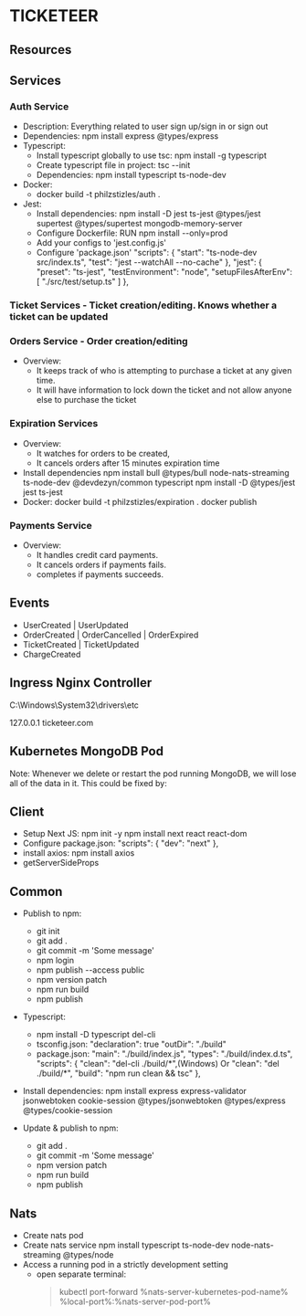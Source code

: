 # TICKETEER

## Resources

## Services

### Auth Service

- Description: Everything related to user sign up/sign in or sign out
- Dependencies: npm install express @types/express
- Typescript:
  - Install typescript globally to use tsc: npm install -g typescript
  - Create typescript file in project: tsc --init
  - Dependencies: npm install typescript ts-node-dev
- Docker:
  - docker build -t philzstizles/auth .
- Jest:
  - Install dependencies: npm install -D jest ts-jest @types/jest supertest @types/supertest mongodb-memory-server
  - Configure Dockerfile: RUN npm install --only=prod
  - Add your configs to 'jest.config.js'
  - Configure 'package.json'
    "scripts": {
    "start": "ts-node-dev src/index.ts",
    "test": "jest --watchAll --no-cache"
    },
    "jest": {
    "preset": "ts-jest",
    "testEnvironment": "node",
    "setupFilesAfterEnv": [
    "./src/test/setup.ts"
    ]
    },

### Ticket Services - Ticket creation/editing. Knows whether a ticket can be updated

### Orders Service - Order creation/editing

- Overview:
  - It keeps track of who is attempting to purchase a ticket at any given time.
  - It will have information to lock down the ticket and not allow anyone else
    to purchase the ticket

### Expiration Services

- Overview:
  - It watches for orders to be created,
  - It cancels orders after 15 minutes expiration time
- Install dependencies
  npm install bull @types/bull node-nats-streaming ts-node-dev @devdezyn/common typescript
  npm install -D @types/jest jest ts-jest
- Docker:
  docker build -t philzstizles/expiration .
  docker publish

### Payments Service

- Overview:
  - It handles credit card payments.
  - It cancels orders if payments fails.
  - completes if payments succeeds.

## Events

- UserCreated | UserUpdated
- OrderCreated | OrderCancelled | OrderExpired
- TicketCreated | TicketUpdated
- ChargeCreated

## Ingress Nginx Controller

C:\Windows\System32\drivers\etc

127.0.0.1 ticketeer.com

## Kubernetes MongoDB Pod

Note: Whenever we delete or restart the pod running MongoDB, we will lose all of the data in it. This could be fixed by:

## Client

- Setup Next JS:
  npm init -y
  npm install next react react-dom
- Configure package.json:
  "scripts": {
  "dev": "next"
  },
- install axios: npm install axios
- getServerSideProps

## Common

- Publish to npm:
  - git init
  - git add .
  - git commit -m 'Some message'
  - npm login
  - npm publish --access public
  - npm version patch
  - npm run build
  - npm publish
- Typescript:
  - npm install -D typescript del-cli
  - tsconfig.json:
    "declaration": true
    "outDir": "./build"
  - package.json:
    "main": "./build/index.js",
    "types": "./build/index.d.ts",
    "scripts": {
    "clean": "del-cli ./build/\*",(Windows) Or "clean": "del ./build/\*",
    "build": "npm run clean && tsc"
    },
- Install dependencies:
  npm install express express-validator jsonwebtoken cookie-session @types/jsonwebtoken @types/express @types/cookie-session
- Update & publish to npm:

  - git add .
  - git commit -m 'Some message'
  - npm version patch
  - npm run build
  - npm publish

## Nats

- Create nats pod
- Create nats service
  npm install typescript ts-node-dev node-nats-streaming @types/node
- Access a running pod in a strictly development setting
  - open separate terminal:
    > kubectl port-forward %nats-server-kubernetes-pod-name% %local-port%:%nats-server-pod-port%
